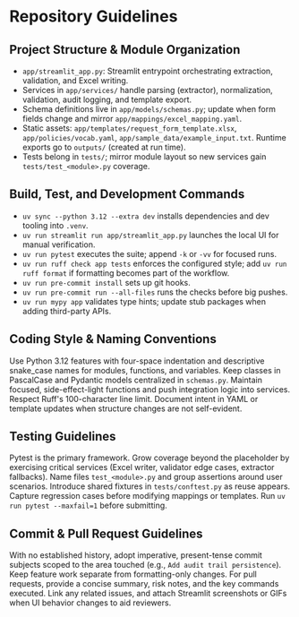 # Repository Guidelines

## Project Structure & Module Organization
- `app/streamlit_app.py`: Streamlit entrypoint orchestrating extraction, validation, and Excel writing.
- Services in `app/services/` handle parsing (extractor), normalization, validation, audit logging, and template export.
- Schema definitions live in `app/models/schemas.py`; update when form fields change and mirror `app/mappings/excel_mapping.yaml`.
- Static assets: `app/templates/request_form_template.xlsx`, `app/policies/vocab.yaml`, `app/sample_data/example_input.txt`. Runtime exports go to `outputs/` (created at run time).
- Tests belong in `tests/`; mirror module layout so new services gain `tests/test_<module>.py` coverage.

## Build, Test, and Development Commands
- `uv sync --python 3.12 --extra dev` installs dependencies and dev tooling into `.venv`.
- `uv run streamlit run app/streamlit_app.py` launches the local UI for manual verification.
- `uv run pytest` executes the suite; append `-k` or `-vv` for focused runs.
- `uv run ruff check app tests` enforces the configured style; add `uv run ruff format` if formatting becomes part of the workflow.
- `uv run pre-commit install` sets up git hooks.
- `uv run pre-commit run --all-files` runs the checks before big pushes.
- `uv run mypy app` validates type hints; update stub packages when adding third-party APIs.

## Coding Style & Naming Conventions
Use Python 3.12 features with four-space indentation and descriptive snake_case names for modules, functions, and variables. Keep classes in PascalCase and Pydantic models centralized in `schemas.py`. Maintain focused, side-effect-light functions and push integration logic into services. Respect Ruff's 100-character line limit. Document intent in YAML or template updates when structure changes are not self-evident.

## Testing Guidelines
Pytest is the primary framework. Grow coverage beyond the placeholder by exercising critical services (Excel writer, validator edge cases, extractor fallbacks). Name files `test_<module>.py` and group assertions around user scenarios. Introduce shared fixtures in `tests/conftest.py` as reuse appears. Capture regression cases before modifying mappings or templates. Run `uv run pytest --maxfail=1` before submitting.

## Commit & Pull Request Guidelines
With no established history, adopt imperative, present-tense commit subjects scoped to the area touched (e.g., `Add audit trail persistence`). Keep feature work separate from formatting-only changes. For pull requests, provide a concise summary, risk notes, and the key commands executed. Link any related issues, and attach Streamlit screenshots or GIFs when UI behavior changes to aid reviewers.
